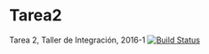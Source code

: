 # Tarea2
Tarea 2, Taller de Integración, 2016-1
[![Build Status](https://travis-ci.org/criscastillo/Tarea2.svg?branch=master)](https://travis-ci.org/criscastillo/Tarea2)

